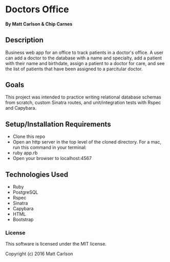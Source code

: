 # Doctors Office

#### By Matt Carlson & Chip Carnes

## Description

Business web app for an office to track patients in a doctor's office. A user can add a doctor to the database with a name and specialty,
add a patient with their name and birthdate, assign a patient to a doctor for care, and see the list of patients that have been assigned to 
a parcitular doctor.

## Goals

This project was intended to practice writing relational database schemas from scratch, custom Sinatra routes, and unit/integration tests with Rspec and Capybara.


## Setup/Installation Requirements

* Clone this repo
* Open an http server in the top level of the cloned directory. For a mac, run this command in your terminal:
* ruby app.rb
* Open your browser to localhost:4567

## Technologies Used

* Ruby
* PostgreSQL
* Rspec
* Sinatra
* Capybara
* HTML
* Bootstrap

### License

This software is licensed under the MIT license.

Copyright (c) 2016 Matt Carlson
